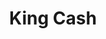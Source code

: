 ---
title: King Cash
slug: king-cash
updated-on: '2024-05-30T13:44:31.749Z'
created-on: '2024-05-30T13:41:46.671Z'
published-on: '2024-05-30T13:54:32.469Z'
f_city-state-2:
- cms/city/lancaster-ca.md
- cms/city/palmdale-ca.md
- cms/city/liberty-ky.md
- cms/city/stockton-ca.md
- cms/city/tracy-ca.md
- cms/city/collinsville-va.md
- cms/city/south-hill-va.md
- cms/city/yorktown-va.md
- cms/city/hampton-va.md
- cms/city/virginia-beach-va.md
f_locations:
- cms/payday-loan/king-cash-20029.md
- cms/payday-loan/king-cash-20030.md
- cms/payday-loan/king-cash-20031.md
- cms/payday-loan/king-cash-20032.md
- cms/payday-loan/king-cash-20033.md
- cms/payday-loan/king-cash-20034.md
- cms/payday-loan/king-cash-20035.md
- cms/payday-loan/king-cash-20036.md
- cms/payday-loan/king-cash-20037.md
- cms/payday-loan/king-cash-20038.md
- cms/payday-loan/king-cash-20039.md
- cms/payday-loan/king-cash-20040.md
- cms/payday-loan/king-cash-20041.md
- cms/payday-loan/king-cash-20042.md
- cms/payday-loan/king-cash-20043.md
- cms/payday-loan/king-cash-20044.md
- cms/payday-loan/king-cash-20045.md
f_states:
- cms/state/california.md
- cms/state/kentucky.md
- cms/state/virginia.md
layout: '[company].html'
tags: company
---